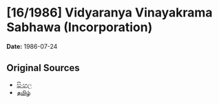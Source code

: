 # [16/1986] Vidyaranya Vinayakrama Sabhawa (Incorporation)

**Date:** 1986-07-24

## Original Sources

- [සිංහල](https://documents.gov.lk/view/acts/1986/7/16-1986_S.pdf)
- [தமிழ்](https://documents.gov.lk/view/acts/1986/7/16-1986_T.pdf)
